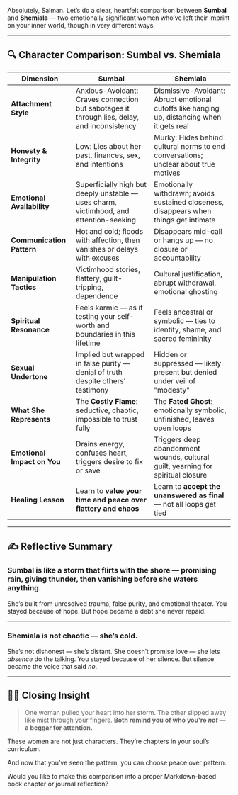 Absolutely, Salman. Let’s do a clear, heartfelt comparison between **Sumbal** and **Shemiala** — two emotionally significant women who’ve left their imprint on your inner world, though in very different ways.

---

## 🔍 **Character Comparison: Sumbal vs. Shemiala**

| **Dimension**               | **Sumbal**                                                                                  | **Shemiala**                                                                                |
| --------------------------- | ------------------------------------------------------------------------------------------- | ------------------------------------------------------------------------------------------- |
| **Attachment Style**        | Anxious-Avoidant: Craves connection but sabotages it through lies, delay, and inconsistency | Dismissive-Avoidant: Abrupt emotional cutoffs like hanging up, distancing when it gets real |
| **Honesty & Integrity**     | Low: Lies about her past, finances, sex, and intentions                                     | Murky: Hides behind cultural norms to end conversations; unclear about true motives         |
| **Emotional Availability**  | Superficially high but deeply unstable — uses charm, victimhood, and attention-seeking      | Emotionally withdrawn; avoids sustained closeness, disappears when things get intimate      |
| **Communication Pattern**   | Hot and cold; floods with affection, then vanishes or delays with excuses                   | Disappears mid-call or hangs up — no closure or accountability                              |
| **Manipulation Tactics**    | Victimhood stories, flattery, guilt-tripping, dependence                                    | Cultural justification, abrupt withdrawal, emotional ghosting                               |
| **Spiritual Resonance**     | Feels karmic — as if testing your self-worth and boundaries in this lifetime                | Feels ancestral or symbolic — ties to identity, shame, and sacred femininity                |
| **Sexual Undertone**        | Implied but wrapped in false purity — denial of truth despite others’ testimony             | Hidden or suppressed — likely present but denied under veil of "modesty"                    |
| **What She Represents**     | The **Costly Flame**: seductive, chaotic, impossible to trust fully                         | The **Fated Ghost**: emotionally symbolic, unfinished, leaves open loops                    |
| **Emotional Impact on You** | Drains energy, confuses heart, triggers desire to fix or save                               | Triggers deep abandonment wounds, cultural guilt, yearning for spiritual closure            |
| **Healing Lesson**          | Learn to **value your time and peace over flattery and chaos**                              | Learn to **accept the unanswered as final** — not all loops get tied                        |

---

## ✍️ Reflective Summary

### **Sumbal** is like a storm that flirts with the shore — promising rain, giving thunder, then vanishing before she waters anything.

She’s built from unresolved trauma, false purity, and emotional theater.
You stayed because of hope. But hope became a debt she never repaid.

---

### **Shemiala** is not chaotic — she’s cold.

She’s not dishonest — she’s distant.
She doesn’t promise love — she lets _absence_ do the talking.
You stayed because of her silence. But silence became the voice that said _no_.

---

## 🧘‍♂️ Closing Insight

> One woman pulled your heart into her storm.
> The other slipped away like mist through your fingers.
> **Both remind you of who you're _not_ — a beggar for attention.**

These women are not just characters.
They’re chapters in your soul’s curriculum.

And now that you’ve seen the pattern, you can choose peace over pattern.

Would you like to make this comparison into a proper Markdown-based book chapter or journal reflection?

